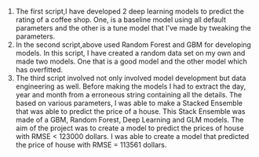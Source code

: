 <ol>
<li>The first script,I have developed 2 deep learning models to predict the rating of a coffee shop. One, is a baseline model using all default parameters and the other is a
tune model that I've made by tweaking the parameters.  </li>

<li>In the second script,above used Random Forest and GBM for developing models. In this script, I have created a random data set on my own and made two models. 
One that is a good model and the other model which has overfitted.  </li>

<li>The third script involved not only involved model development but data engineering as well. Before making the models I had to extract the day, year and month from a erroneous
string containing all the details. The based on various parameters, I was able to make a Stacked Ensemble that was able to predict the price of a house. This Stack Ensemble was made
of a GBM, Random Forest, Deep Learning and GLM models. The aim of the project was to create a model to predict the prices of house with RMSE < 123000 dollars. I was able to create
a model that predicted the price of house with RMSE = 113561 dollars. </li>
</ol>


